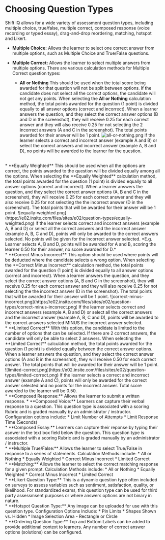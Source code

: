 # Choosing Question Types

Shift iQ allows for a wide variety of assessment question types, including multiple choice, true/false, multiple correct, composed response (voice recording or typed essay), drag-and-drop reordering, matching, hotspot and Likert.

* **Multiple Choice:** Allows the learner to select one correct answer from multiple options, such as Multiple Choice and True/False questions.

* **Multiple Correct:** Allows the learner to select multiple answers from multiple options. There are various calculation methods for Multiple Correct question types:
	* **All or Nothing** 
This should be used when the total score being awarded for that question will not be split between options. If the candidate does not select all the correct options, the candidate will not get any points. When selecting the **All or Nothing** calculation method, the total points awarded for the question (1 point) is divided equally to all answer options (correct and incorrect). When a learner answers the question, and they select the correct answer options (B and D in the screenshot), they will receive 0.25 for each correct answer and they will also receive 0.25 for not selecting the 2 incorrect answers (A and C in the screenshot). The total points awarded for their answer will be 1 point. 
![all-or-nothing.png](https://e02.insite.com/files/sites/e02/question-types/all-or-nothing.png) 
If the learner selects a correct and incorrect answer (example A and B) or select the correct answers and incorrect answer (example A, B and D), no points will be awarded to the learner for the question.
<br>
	* **Equally Weighted** 
This should be used when all the options are correct, the points awarded to the question will be divided equally among all the options. When selecting the **Equally Weighted** calculation method, the total points awarded for the question (1 point) is divided equally to all answer options (correct and incorrect). When a learner answers the question, and they select the correct answer options (A, B and C in the screenshot), they will receive 0.25 for each correct answer and they will also receive 0.25 for not selecting the the incorrect answer (D in the screenshot). The total points that will be awarded for their answer will be 1 point. 
![equally-weighted.png](https://e02.insite.com/files/sites/e02/question-types/equally-weighted.png)
If the learner selects correct and incorrect answers (example A, B and D) or select all the correct answers and the incorrect answer (example A, B, C and D), points will only be awarded to the correct answers selected. No points will be given for the incorrect answer selected.
*E.g. Learner selects A, B and D, points will be awarded for A and B, scoring the learner 0.50 for their answer, no score awarded for D.*
<br>
	* **Correct Minus Incorrect** 
This option should be used where points will be deducted where the candidate selects a wrong option. When selecting the **Correct Minus Incorrect** calculation method, the total points awarded for the question (1 point) is divided equally to all answer options (correct and incorrect). When a learner answers the question, and they select the correct answer options (A, B and C in the screenshot), they will receive 0.25 for each correct answer and they will also receive 0.25 for not selecting the the incorrect answer (D in the screenshot). The total points that will be awarded for their answer will be 1 point.  
![correct-minus-incorrect.png](https://e02.insite.com/files/sites/e02/question-types/correct-minus-incorrect.png)
If the learner selects correct and incorrect answers (example A, B and D) or select all the correct answers and the incorrect answer (example A, B, C and D), points will be awarded to the correct answers selected MINUS the incorrect answer selected. 
<br>
	* **Limited Correct** 
With this option, the candidate is limited to the number of options that can be selected. If there are 2 correct answers, the candidate will only be able to select 2 answers. When selecting the **Limited Correct** calculation method, the total points awarded for the question (1 point) is divided equally between the correct answer options. When a learner answers the question, and they select the correct answer options (A and B in the screenshot), they will receive 0.50 for each correct answer. The total points that will be awarded for their answer will be 1 point. 
![limited-correct.png](https://e02.insite.com/files/sites/e02/question-types/limited-correct.png)
If the learner selects a correct and incorrect answer (example A and C), points will only be awarded for the correct answer selected and no points for the incorrect answer. Total score awarded to the learner will be 0.50.
<br>
* **Composed Response:** Allows the learner to submit a written response.
	* **Composed Voice:** Learners can capture their verbal response to a question. This question type is associated with a scoring Rubric and is graded manually by an administrator / instructor. Configuration options include:
		* Limit Number of Attempts
		* Limit Response Time (Seconds)
<br>
	* **Composed Essay:** Learners can capture their reponse by typing their asnwer in the text box field below the question. This question type is associated with a scoring Rubric and is graded manually by an administrator / instructor.
<br>
* **Multiple True/False:** Allows the learner to select True/False in response to a series of statements.
Calculation Methods include:
	* All or Nothing
	* Equally Weighted
	* Correct Minus Incorrect
	* Limited Correct
<br>
* **Matching:** Allows the learner to select the correct matching response for a given prompt.
Calculation Methods include:
	* All or Nothing
	* Equally Weighted
	* Correct Minus Incorrect
	* Limited Correct
<br>
* **Likert Question Type:** This is a dynamic question type often included on surveys to assess variables such as sentiment, satisfaction, quality, or likelihood. For standardized exams, this question type can be used for third party assessmsent purposes or where answers options are not binary in nature.
<br>
* **Hotspot Question Type:** Any image can be uploaded for use with this question type. Configuration Options Include:
	* Pin Limits
	* Shapes Shown vs. Hidden
	* Image Selection Area - Rectangle or Circle
<br>
* **Ordering Question Type:** Top and Bottom Labels can be added to provide additional context to learners. Any number of correct answer options (solutions) can be configured.
